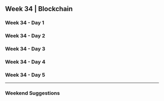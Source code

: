 ## Week 34 | Blockchain

### Week 34 - Day 1

### Week 34 - Day 2

### Week 34 - Day 3

### Week 34 - Day 4

### Week 34 - Day 5

---

### Weekend Suggestions